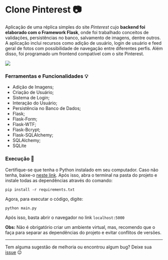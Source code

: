 # Clone Pinterest :camera:

Aplicação de uma réplica simples do site *Pinterest* cujo **backend foi elaborado com o Framework Flask**, onde foi trabalhado conceitos de validações, persistências no banco, salvamento de imagens, dentre outros. A aplicação inclui recursos como adição de usuário, login de usuário e feed geral de fotos com possibilidade de navegação entre diferentes perfis. Além disso, foi programado um frontend compatível com o site Pinterest.

![](https://i.imgur.com/goDFuOA.png)

<!-- ![Gif que mostra o projeto em execução e as funcionalidades](https://i.imgur.com/EeWkRbK.gif) -->

### Ferramentas e Funcionalidades :bulb:

- Adição de Imagens;
- Criação de Usuário;
- Sistema de Login;
- Interação do Usuário;
- Persistência no Banco de Dados;
- Flask;
- Flask-Form;
- Flask-WTF;
- Flask-Bcrypt;
- Flask-SQLAlchemy;
- SQLAlchemy;
- SQLite


### Execução :rocket:

Certifique-se que tenha o Python instalado em seu computador. Caso não tenha, baixe-o [neste link](https://www.python.org/downloads/).
Após isso, abra o terminal na pasta do projeto e instale todas as dependências através do comando:

```
pip install -r requirements.txt
```
Agora, para executar o código, digite:

```
python main.py
```

Após isso, basta abrir o navegador no link `localhost:5000`

**Obs:** Não é obrigatório criar um ambiente virtual, mas, recomendo que o faça para separar as dependências do projeto e evitar conflitos de versões.  



---

Tem alguma sugestão de melhoria ou encontrou algum bug? Deixe sua [issue](https://github.com/NadiaaOliverr/ToDo-List/issues) 😉
